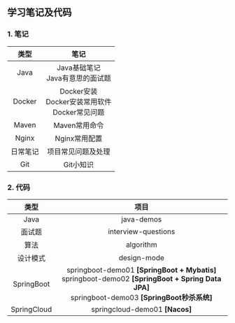 ## 学习笔记及代码

### 1. 笔记

|   类型   |                          笔记                          |
| :------: | :----------------------------------------------------: |
|   Java   |          Java基础笔记<br />Java有意思的面试题          |
|  Docker  | Docker安装<br />Docker安装常用软件<br />Docker常见问题 |
|  Maven   |                     Maven常用命令                      |
|  Nginx   |                     Nginx常用配置                      |
| 日常笔记 |                   项目常见问题及处理                   |
|   Git   |Git小知识|



### 2. 代码

|    类型     |                             项目                             |
| :---------: | :----------------------------------------------------------: |
|    Java     |                          java-demos                          |
|   面试题    |                     interview-questions                      |
|    算法     |                          algorithm                           |
|  设计模式   |                         design-mode                          |
| SpringBoot  | springboot-demo01 **[SpringBoot + Mybatis]**<br />springboot-demo02 **[SpringBoot + Spring Data JPA]**<br />springboot-demo03 **[SpringBoot秒杀系统]** |
| SpringCloud |                springcloud-demo01 **[Nacos]**                |


